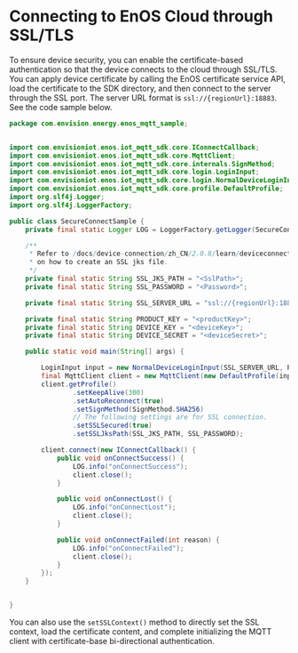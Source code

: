 # Connecting to EnOS Cloud through SSL/TLS

To ensure device security, you can enable the certificate-based authentication so that the device connects to the cloud through SSL/TLS. You can apply device certificate by calling the EnOS certificate service API, load the certificate to the SDK directory, and then connect to the server through the SSL port. The server URL format is `ssl://{regionUrl}:18883`. See the code sample below.

```java
package com.envision.energy.enos_mqtt_sample;


import com.envisioniot.enos.iot_mqtt_sdk.core.IConnectCallback;
import com.envisioniot.enos.iot_mqtt_sdk.core.MqttClient;
import com.envisioniot.enos.iot_mqtt_sdk.core.internals.SignMethod;
import com.envisioniot.enos.iot_mqtt_sdk.core.login.LoginInput;
import com.envisioniot.enos.iot_mqtt_sdk.core.login.NormalDeviceLoginInput;
import com.envisioniot.enos.iot_mqtt_sdk.core.profile.DefaultProfile;
import org.slf4j.Logger;
import org.slf4j.LoggerFactory;

public class SecureConnectSample {
    private final static Logger LOG = LoggerFactory.getLogger(SecureConnectSample.class);

    /**
     * Refer to /docs/device-connection/zh_CN/2.0.8/learn/deviceconnection_authentication.html
     * on how to create an SSL jks file.
     */
    private final static String SSL_JKS_PATH = "<SslPath>";
    private final static String SSL_PASSWORD = "<Password>";

    private final static String SSL_SERVER_URL = "ssl://{regionUrl}:18883";

    private final static String PRODUCT_KEY = "<productKey>";
    private final static String DEVICE_KEY = "<deviceKey>";
    private final static String DEVICE_SECRET = "<deviceSecret>";

    public static void main(String[] args) {

        LoginInput input = new NormalDeviceLoginInput(SSL_SERVER_URL, PRODUCT_KEY, DEVICE_KEY, DEVICE_SECRET);
        final MqttClient client = new MqttClient(new DefaultProfile(input));
        client.getProfile()
                .setKeepAlive(300)
                .setAutoReconnect(true)
                .setSignMethod(SignMethod.SHA256)
                // The following settings are for SSL connection.
                .setSSLSecured(true)
                .setSSLJksPath(SSL_JKS_PATH, SSL_PASSWORD);

        client.connect(new IConnectCallback() {
            public void onConnectSuccess() {
                LOG.info("onConnectSuccess");
                client.close();
            }

            public void onConnectLost() {
                LOG.info("onConnectLost");
                client.close();
            }

            public void onConnectFailed(int reason) {
                LOG.info("onConnectFailed");
                client.close();
            }
        });
    }


}


```

You can also use the `setSSLContext()` method to directly set the SSL context, load the certificate content, and complete initializing the MQTT client with certificate-base bi-directional authentication. 
